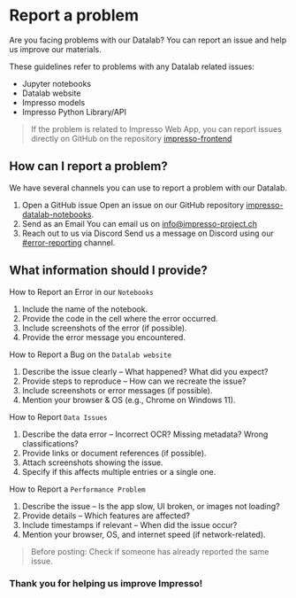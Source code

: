 # Report a problem
Are you facing problems with our Datalab? You can report an issue and help us improve our materials.

These guidelines refer to problems with any Datalab related issues:
- Jupyter notebooks
- Datalab website
- Impresso models
- Impresso Python Library/API

> If the problem is related to Impresso Web App, you can report issues directly on GitHub on the repository [impresso-frontend](https://github.com/impresso/impresso-frontend/issues)


## How can I report a problem?

We have several channels you can use to report a problem with our Datalab. 
1. Open a GitHub issue
   Open an issue on our GitHub repository [impresso-datalab-notebooks](https://github.com/impresso/impresso-datalab-notebooks/issues). 
2. Send as an Email
   You can email us on info@impresso-project.ch
3. Reach out to us via Discord
   Send us a message on Discord using our [#error-reporting](https://discord.com/invite/tYvuD8Nfur) channel.

## What information should I provide? 

How to Report an Error in our `Notebooks`
1. Include the name of the notebook.
2. Provide the code in the cell where the error occurred.
3. Include screenshots of the error (if possible).
4. Provide the error message you encountered. 

How to Report a Bug on the `Datalab website`
1. Describe the issue clearly – What happened? What did you expect?
2. Provide steps to reproduce – How can we recreate the issue?
3. Include screenshots or error messages (if possible).
4. Mention your browser & OS (e.g., Chrome on Windows 11).

How to Report `Data Issues`
1. Describe the data error – Incorrect OCR? Missing metadata? Wrong classifications?
2. Provide links or document references (if possible).
3. Attach screenshots showing the issue.
4. Specify if this affects multiple entries or a single one.

How to Report a `Performance Problem`
1. Describe the issue – Is the app slow, UI broken, or images not loading?
2. Provide details – Which features are affected?
3. Include timestamps if relevant – When did the issue occur?
4. Mention your browser, OS, and internet speed (if network-related).

> Before posting:
> Check if someone has already reported the same issue.

### Thank you for helping us improve Impresso! 



